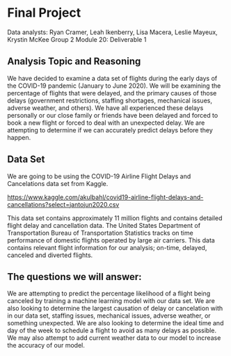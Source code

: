 # Final Project
Data analysts: Ryan Cramer, Leah Ikenberry, Lisa Macera, Leslie Mayeux, Krystin McKee
Group 2
Module 20: Deliverable 1

## Analysis Topic and Reasoning
We have decided to examine a data set of flights during the early days of the COVID-19 pandemic (January to June 2020). We will be examining the percentage of flights that were delayed, and the primary causes of those delays (government restrictions, staffing shortages, mechanical issues, adverse weather, and others). We have all experienced these delays personally or our close family or friends have been delayed and forced to book a new flight or forced to deal with an unexpected delay. We are attempting to determine if we can accurately predict delays before they happen.

## Data Set
We are going to be using the COVID-19 Airline Flight Delays and Cancelations data set from Kaggle.

https://www.kaggle.com/akulbahl/covid19-airline-flight-delays-and-cancellations?select=jantojun2020.csv

This data set contains approximately 11 million flights and contains detailed flight delay and cancellation data. The United States Department of Transportation Bureau of Transportation Statistics tracks on time performance of domestic flights operated by large air carriers. This data contains relevant flight information for our analysis; on-time, delayed, canceled and diverted flights.

## The questions we will answer:
We are attempting to predict the percentage likelihood of a flight being canceled by training a machine learning model with our data set. We are also looking to determine the largest causation of delay or cancelation with in our data set, staffing issues, mechanical issues, adverse weather, or something unexpected. We are also looking to determine the ideal time and day of the week to schedule a flight to avoid as many delays as possible. We may also attempt to add current weather data to our model to increase the accuracy of our model.